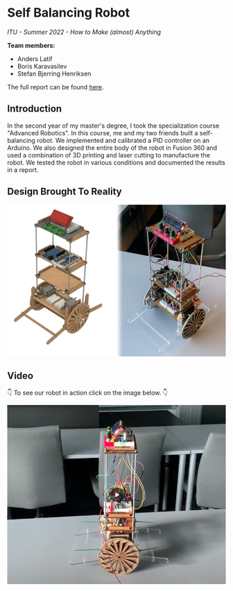 # Self Balancing Robot

*ITU - Summer 2022 - How to Make (almost) Anything*

**Team members:**

- Anders Latif
- Boris Karavasilev
- Stefan Bjerring Henriksen

The full report can be found [here](./report.pdf).

## Introduction

In the second year of my master's degree, I took the specialization course "Advanced Robotics". In this course, me and my two friends built a self-balancing robot. We implemented and calibrated a PID controller on an Arduino. We also designed the entire body of the robot in Fusion 360 and used a combination of 3D printing and laser cutting to manufacture the robot. We tested the robot in various conditions and documented the results in a report.

## Design Brought To Reality

![design vs. reality](./Report/Images/Physical%20Robot/Robot%20and%20assembly%20(side%20by%20side).png)

## Video
👇 To see our robot in action click on the image below. 👇

[![](./Images/thumbnail.png)](https://youtu.be/ohNkID8hXRA)
